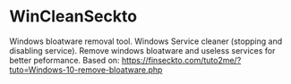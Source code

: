 # WinCleanSeckto
Windows bloatware removal tool. 
Windows Service cleaner (stopping and disabling service). 
Remove windows bloatware and useless services for better peformance. Based on: https://finseckto.com/tuto2me/?tuto=Windows-10-remove-bloatware.php

